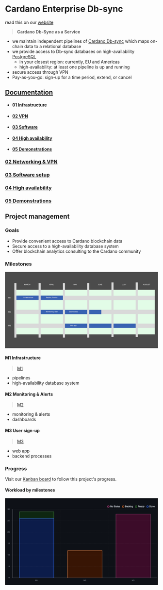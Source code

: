 # Cardano Enterprise Db-sync

read this on our [website](https://blockchain-data-analytics.github.io/Cardano_Enterprise/)

> **Cardano Db-Sync as a Service**

* we maintain independent pipelines of [Cardano Db-sync](https://github.com/IntersectMBO/cardano-db-sync) which maps on-chain data to a relational database
* we provide access to Db-sync databases on high-availability [PostgreSQL](https://www.postgresql.org/)
  - in your closest region: currently, EU and Americas
  - high-availability: at least one pipeline is up and running
* secure access through VPN
* Pay-as-you-go: sign-up for a time period, extend, or cancel


## [Documentation](./doc/README.md)

- #### [01 Infrastructure](./doc/01_Infrastructure.md)
- #### [02 VPN](./doc/02_VPN.md)
- #### [03 Software](./doc/03_Software.md)
- #### [04 High availability](./doc/04_High_availability.md)
- #### [05 Demonstrations](./doc/05_Demonstration_M1.md)


### [02 Networking & VPN](./doc/02_VPN.md)

### [03 Software setup](./doc/03_Software.md)

### [04 High availability](./doc/04_High_availability.md)

### [05 Demonstrations](./doc/05_Demonstration_M1.md)

## Project management

### Goals
- Provide convenient access to Cardano blockchain data
- Secure access to a high-availability database system
- Offer blockchain analytics consulting to the Cardano community

### Milestones

![planned milestones](doc/img/BCA_CE_Milestones.png)

#### M1 Infrastructure
> [M1](https://github.com/Blockchain-Data-Analytics/Cardano_Enterprise/milestone/1)
* pipelines
* high-availability database system

#### M2 Monitoring & Alerts
> [M2](https://github.com/Blockchain-Data-Analytics/Cardano_Enterprise/milestone/2)
* monitoring & alerts
* dashboards

#### M3 User sign-up
> [M3](https://github.com/Blockchain-Data-Analytics/Cardano_Enterprise/milestone/3)
* web app
* backend processes

### Progress

Visit our [Kanban board](https://github.com/orgs/Blockchain-Data-Analytics/projects/1) to follow this project's progress.

#### Workload by milestones
[![Workload](doc/img/milestones.png)](https://github.com/orgs/Blockchain-Data-Analytics/projects/1/insights/2)
